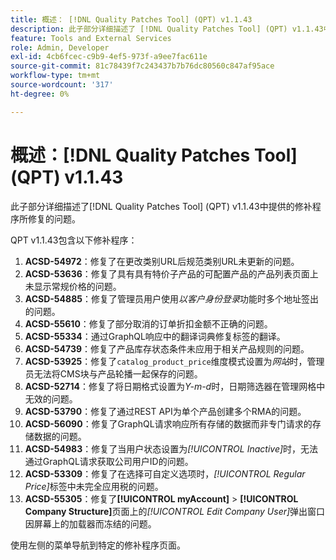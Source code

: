 ```yaml
---
title: 概述： [!DNL Quality Patches Tool] (QPT) v1.1.43
description: 此子部分详细描述了 [!DNL Quality Patches Tool] (QPT) v1.1.43中提供的修补程序所修复的问题。
feature: Tools and External Services
role: Admin, Developer
exl-id: 4cb6fcec-c9b9-4ef5-973f-a9ee7fac611e
source-git-commit: 81c78439f7c243437b7b76dc80560c847af95ace
workflow-type: tm+mt
source-wordcount: '317'
ht-degree: 0%

---
```


# 概述：[!DNL Quality Patches Tool] (QPT) v1.1.43

此子部分详细描述了[!DNL Quality Patches Tool] (QPT) v1.1.43中提供的修补程序所修复的问题。

QPT v1.1.43包含以下修补程序：

1. **ACSD-54972**：修复了在更改类别URL后规范类别URL未更新的问题。
1. **ACSD-53636**：修复了具有具有特价子产品的可配置产品的产品列表页面上未显示常规价格的问题。
1. **ACSD-54885**：修复了管理员用户使用&#x200B;*以客户身份登录*&#x200B;功能时多个地址签出的问题。
1. **ACSD-55610**：修复了部分取消的订单折扣金额不正确的问题。
1. **ACSD-55334**：通过GraphQL响应中的翻译词典修复标签的翻译。
1. **ACSD-54739**：修复了产品库存状态条件未应用于相关产品规则的问题。
1. **ACSD-53925**：修复了`catalog_product_price`维度模式设置为&#x200B;*网站*&#x200B;时，管理员无法将CMS块与产品轮播一起保存的问题。
1. **ACSD-52714**：修复了将日期格式设置为&#x200B;*Y-m-d*&#x200B;时，日期筛选器在管理网格中无效的问题。
1. **ACSD-53790**：修复了通过REST API为单个产品创建多个RMA的问题。
1. **ACSD-56090**：修复了GraphQL请求响应所有存储的数据而非专门请求的存储数据的问题。
1. **ACSD-54983**：修复了当用户状态设置为&#x200B;*[!UICONTROL Inactive]*&#x200B;时，无法通过GraphQL请求获取公司用户ID的问题。
1. **ACSD-53309**：修复了在选择可自定义选项时，*[!UICONTROL Regular Price]*&#x200B;标签中未完全应用税的问题。
1. **ACSD-55305**：修复了&#x200B;**[!UICONTROL myAccount]** > **[!UICONTROL Company Structure]**&#x200B;页面上的&#x200B;*[!UICONTROL Edit Company User]*&#x200B;弹出窗口因屏幕上的加载器而冻结的问题。

使用左侧的菜单导航到特定的修补程序页面。
